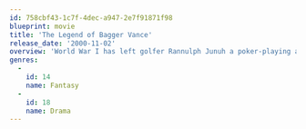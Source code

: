 ```yaml
---
id: 758cbf43-1c7f-4dec-a947-2e7f91871f98
blueprint: movie
title: 'The Legend of Bagger Vance'
release_date: '2000-11-02'
overview: 'World War I has left golfer Rannulph Junuh a poker-playing alcoholic, his perfect swing gone. Now, however, he needs to get it back to play in a tournament to save the financially ravaged golf course of a long-ago sweetheart. Help arrives in the form of mysterious caddy Bagger Vance.'
genres:
  -
    id: 14
    name: Fantasy
  -
    id: 18
    name: Drama
---
```

